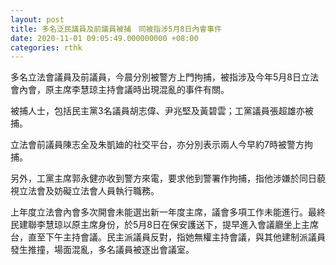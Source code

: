 ```yaml
---
layout: post
title: 多名泛民議員及前議員被捕　同被指涉5月8日內會事件
date: 2020-11-01 09:05:49.000000000 +08:00
categories: rthk
---
```


多名立法會議員及前議員，今晨分別被警方上門拘捕，被指涉及今年5月8日立法會內會，原主席李慧琼主持會議時出現混亂的事件有關。

被捕人士，包括民主黨3名議員胡志偉、尹兆堅及黃碧雲；工黨議員張超雄亦被捕。

立法會前議員陳志全及朱凱廸的社交平台，亦分別表示兩人今早約7時被警方拘捕。

另外，工黨主席郭永健亦收到警方來電，要求他到警署作拘捕，指他涉嫌於同日藐視立法會及妨礙立法會人員執行職務。

上年度立法會內會多次開會未能選出新一年度主席，議會多項工作未能進行。最終民建聯李慧琼以原主席身份，於5月8日在保安護送下，提早進入會議廳坐上主席台，直至下午主持會議。民主派議員反對，指她無權主持會議，與其他建制派議員發生推撞，場面混亂，多名議員被逐出會議室。
